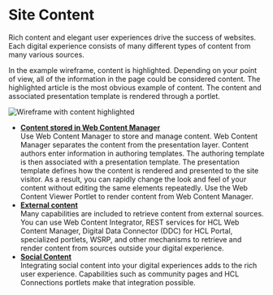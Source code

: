 # Site Content


Rich content and elegant user experiences drive the success of websites. Each digital experience consists of many different types of content from many various sources.

In the example wireframe, content is highlighted. Depending on your point of view, all of the information in the page could be considered content. The highlighted article is the most obvious example of content. The content and associated presentation template is rendered through a portlet.

![Wireframe with content highlighted](../images/wireframe_content.jpg "Wireframe with content highlighted ")

-   **[Content stored in Web Content Manager](site-content-wcm.md)**  
Use Web Content Manager to store and manage content. Web Content Manager separates the content from the presentation layer. Content authors enter information in authoring templates. The authoring template is then associated with a presentation template. The presentation template defines how the content is rendered and presented to the site visitor. As a result, you can rapidly change the look and feel of your content without editing the same elements repeatedly. Use the Web Content Viewer Portlet to render content from Web Content Manager.
-   **[External content](site_external_content.md)**  
Many capabilities are included to retrieve content from external sources. You can use Web Content Integrator, REST services for HCL Web Content Manager, Digital Data Connector \(DDC\) for HCL Portal, specialized portlets, WSRP, and other mechanisms to retrieve and render content from sources outside your digital experience.
-   **[Social Content](site_social_content.md)**  
Integrating social content into your digital experiences adds to the rich user experience. Capabilities such as community pages and HCL Connections portlets make that integration possible.

